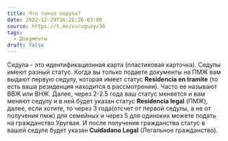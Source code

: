 ```yaml
---
title: Что такое седула?
date: 2022-12-29T16:26:26-03:00
source: https://t.me/vuruguay/36
tags:
  - Документы
draft: false
---
```


Седула - это идентификационная карта (пластиковая карточка). Седулы имеют разный статус. Когда вы только подаете документы на ПМЖ вам выдают первую седулу, которая имеет статус **Residencia en tramite** (то есть ваша резиденция находится в рассмотрении). Часто ее называют ВВЖ или ВНЖ. Далее, через 2-2.5 года ваш статус меняется и вам меняют седулу и в ней будет указан статус **Residencia legal** (ПМЖ), далее, если хотите, то через 3 года(отсчет от первой седулы, а не от получения пмж) для семейных и через 5 для одиноких можете подать на гражданство Уругвая. И после получения гражданства статус в вашей седуле будет указан **Cuidadano  Legal** (Легальное гражданство).
